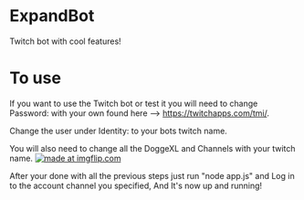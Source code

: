 # ExpandBot
 Twitch bot with cool features!
 
# To use
 If you want to use the Twitch bot or test it you will need to change Password: with your own found here --> https://twitchapps.com/tmi/. 
 
 Change the user under Identity: to your bots twitch name. 
 
 You will also need to change all the DoggeXL and Channels with your twitch name. 
<a href="https://imgflip.com/gif/28fklv"><img src="https://i.imgflip.com/28fklv.gif" title="made at imgflip.com"/></a>
 
 
 
 After your done with all the previous steps just run "node app.js" and Log in to the account channel you specified, And It's now up and running!
